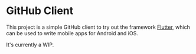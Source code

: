 # GitHub Client

This project is a simple GitHub client to try out the framework [Flutter](http://flutter.io/), which can be used to write mobile apps for Android and iOS.

It's currently a WIP.
